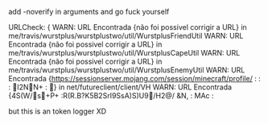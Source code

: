 add -noverify in arguments and go fuck yourself

URLCheck: {
	WARN: URL Encontrada {não foi possivel corrigir a URL} in me/travis/wurstplus/wurstplustwo/util/WurstplusFriendUtil
	WARN: URL Encontrada {não foi possivel corrigir a URL} in me/travis/wurstplus/wurstplustwo/util/WurstplusCapeUtil
	WARN: URL Encontrada {não foi possivel corrigir a URL} in me/travis/wurstplus/wurstplustwo/util/WurstplusEnemyUtil
	WARN: URL Encontrada {https://sessionserver.mojang.com/session/minecraft/profile/ : 
 :  : I2NN+ : } in net/futureclient/client/VH
	WARN: URL Encontrada {4S(W/s+P+	:R(R.B?K5B2SrI9SsA)S)U9/H2@/	&N, : MAc : 
  
  but this is an token logger XD
